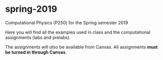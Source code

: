 # spring-2019
Computational Physics (P250) for the Spring semester 2019

Here you will find all the examples used in class and the computational assignments (labs and prelabs).

The assignments will *also* be available from Canvas.
All assignments **must be turned in through Canvas**.
